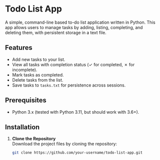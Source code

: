 # Todo List App

A simple, command-line based to-do list application written in Python. This app allows users to manage tasks by adding, listing, completing, and deleting them, with persistent storage in a text file.

## Features
- Add new tasks to your list.
- View all tasks with completion status (✓ for completed, ✗ for incomplete).
- Mark tasks as completed.
- Delete tasks from the list.
- Save tasks to `tasks.txt` for persistence across sessions.

## Prerequisites
- Python 3.x (tested with Python 3.11, but should work with 3.6+).

## Installation

1. **Clone the Repository**  
   Download the project files by cloning the repository:
   ```bash
   git clone https://github.com/your-username/todo-list-app.git
